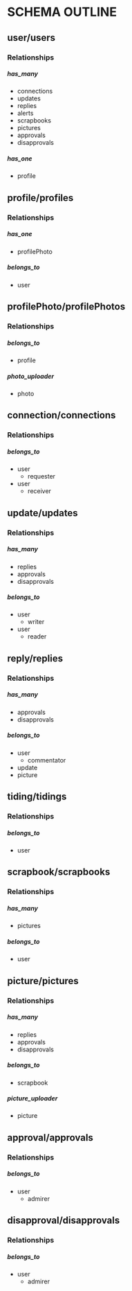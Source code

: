 <!-- Schema_Outline.md -->

SCHEMA OUTLINE
==========================================================================

## user/users

### Relationships

##### has_many
- connections
- updates
- replies
- alerts
- scrapbooks
- pictures
- approvals
- disapprovals

##### has_one
- profile


## profile/profiles

### Relationships

##### has_one
- profilePhoto

##### belongs_to
- user


## profilePhoto/profilePhotos

### Relationships

##### belongs_to
- profile

##### photo_uploader
- photo


## connection/connections

### Relationships

##### belongs_to
- user
  - requester
- user
  - receiver


## update/updates

### Relationships

##### has_many
- replies
- approvals
- disapprovals

##### belongs_to
- user
  - writer
- user
  - reader


## reply/replies

### Relationships

##### has_many
- approvals
- disapprovals

##### belongs_to
- user
  - commentator
- update
- picture


## tiding/tidings

### Relationships

##### belongs_to
- user


## scrapbook/scrapbooks

### Relationships

##### has_many
- pictures

##### belongs_to
- user


## picture/pictures

### Relationships

##### has_many
- replies
- approvals
- disapprovals

##### belongs_to
- scrapbook

##### picture_uploader
- picture


## approval/approvals

### Relationships

##### belongs_to
- user
  - admirer


## disapproval/disapprovals

### Relationships

##### belongs_to
- user
  - admirer
